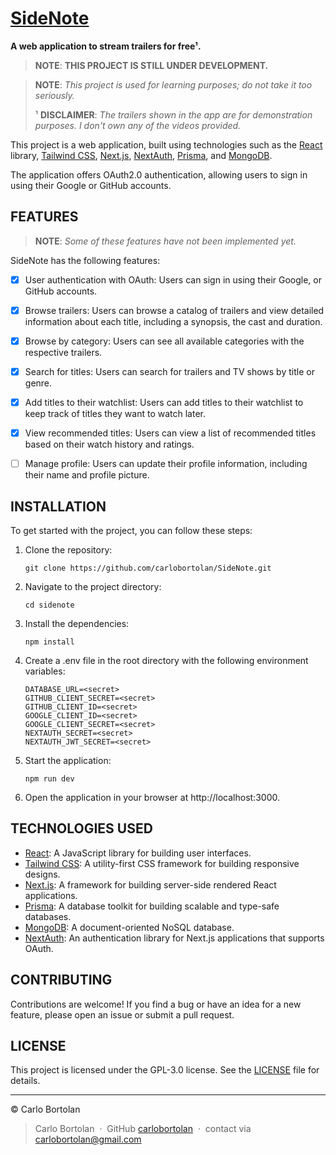 # [SideNote](https://sidenote.vercel.app)

**A web application to stream trailers for free¹.**

> **NOTE**: **THIS PROJECT IS STILL UNDER DEVELOPMENT.**

> **NOTE**: _This project is used for learning purposes; do not take it too seriously._
>
> ¹ **DISCLAIMER**: _The trailers shown in the app are for demonstration purposes. I don't own any of the videos provided._

This project is a web application, built using technologies such as the [React](https://react.dev/) library, [Tailwind CSS](https://tailwindcss.com/), [Next.js](https://nextjs.org/), [NextAuth](https://next-auth.js.org/), [Prisma](https://www.prisma.io/), and [MongoDB](https://www.mongodb.com/).

The application offers OAuth2.0 authentication, allowing users to sign in using their Google or GitHub accounts.

<!--## INTRODUCTION

In this fast-paced, attention-starved world, SideNote emerges as the true master of capturing and capitalizing on the elusive human attention span. Forget about wasting time on full-length movies; SideNote is here to serve you the finest, most exhilarating trailers ever conceived.

SideNote delivers an extensive catalog of handpicked trailers, carefully curated to maximize your adrenaline rush. From high-octane action flicks to sultry romances, mind-bending sci-fi adventures to side-splitting comedies, SideNote guarantees a high-energy experience like no other. We bring you the essence of cinema distilled into bite-sized, heart-pounding moments.

Our interface is a work of art - a visual feast designed to lure you into the never-ending world of trailer addiction. Prepare to be dazzled by a stunning platform that keeps your attention locked onto the screen. Discover the latest releases, explore trending trailers, and unlock exclusive glimpses behind the scenes. SideNote is the ultimate seducer, keeping you craving for more.

Whether you're at home, in transit, or on a corporate jet, SideNote is always within reach. With support for smartphones, tablets, web-browsers, you can let the world of cinema unfold in the palm of your hand.
-->
## FEATURES

> **NOTE**: _Some of these features have not been implemented yet._

SideNote has the following features:

- [x] User authentication with OAuth: Users can sign in using their Google, or GitHub accounts.

- [x] Browse trailers: Users can browse a catalog of trailers and view detailed information about each title, including a synopsis, the cast and duration.

- [x] Browse by category: Users can see all available categories with the respective trailers.

- [x] Search for titles: Users can search for trailers and TV shows by title or genre.

- [x] Add titles to their watchlist: Users can add titles to their watchlist to keep track of titles they want to watch later.
- [x] View recommended titles: Users can view a list of recommended titles based on their watch history and ratings.

- [ ] Manage profile: Users can update their profile information, including their name and profile picture.

## INSTALLATION

To get started with the project, you can follow these steps:

1. Clone the repository:
   ```
   git clone https://github.com/carlobortolan/SideNote.git
   ```
2. Navigate to the project directory:
   ```
   cd sidenote
   ```
3. Install the dependencies:
   ```
   npm install
   ```
4. Create a .env file in the root directory with the following environment variables:
   ```
   DATABASE_URL=<secret>
   GITHUB_CLIENT_SECRET=<secret>
   GITHUB_CLIENT_ID=<secret>
   GOOGLE_CLIENT_ID=<secret>
   GOOGLE_CLIENT_SECRET=<secret>
   NEXTAUTH_SECRET=<secret>
   NEXTAUTH_JWT_SECRET=<secret>
   ```
5. Start the application:

   ```
   npm run dev
   ```

6. Open the application in your browser at http://localhost:3000.

## TECHNOLOGIES USED

- [React](https://react.dev/): A JavaScript library for building user interfaces.
- [Tailwind CSS](https://tailwindcss.com/): A utility-first CSS framework for building responsive designs.
- [Next.js](https://nextjs.org/): A framework for building server-side rendered React applications.
- [Prisma](https://www.prisma.io/): A database toolkit for building scalable and type-safe databases.
- [MongoDB](https://www.mongodb.com/): A document-oriented NoSQL database.
- [NextAuth](https://next-auth.js.org/): An authentication library for Next.js applications that supports OAuth.

## CONTRIBUTING

Contributions are welcome! If you find a bug or have an idea for a new feature, please open an issue or submit a pull
request.

## LICENSE

This project is licensed under the GPL-3.0 license. See the [LICENSE](LICENSE) file for details.

---

© Carlo Bortolan

> Carlo Bortolan &nbsp;&middot;&nbsp;
> GitHub [carlobortolan](https://github.com/carlobortolan) &nbsp;&middot;&nbsp;
> contact via [carlobortolan@gmail.com](carlobortolan@gmail.com)
